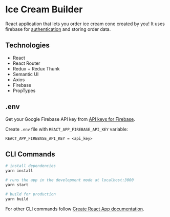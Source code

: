 # Ice Cream Builder

React application that lets you order ice cream cone created by you!
It uses firebase for [authentication](https://firebase.google.com/docs/reference/rest/auth) and storing order data.

## Technologies

-   React
-   React Router
-   Redux + Redux Thunk
-   Semantic UI
-   Axios
-   Firebase
-   PropTypes

## .env

Get your Google Firebase API key from [API keys for Firebase](https://firebase.google.com/docs/projects/api-keys).

Create `.env` file with `REACT_APP_FIREBASE_API_KEY` variable:

```env
REACT_APP_FIREBASE_API_KEY = <api_key>
```

## CLI Commands

```bash
# install dependencies
yarn install

# runs the app in the development mode at localhost:3000
yarn start

# build for production
yarn build
```

For other CLI commands follow [Create React App documentation](https://facebook.github.io/create-react-app/docs/getting-started).
